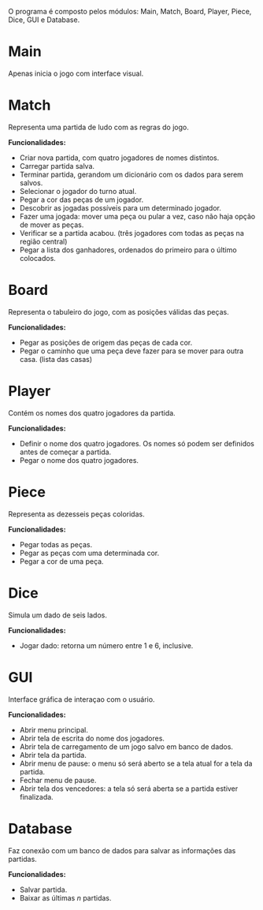 O programa é composto pelos módulos: Main, Match, Board, Player, Piece, Dice, GUI e Database.

# Main
Apenas inicia o jogo com interface visual.

# Match
Representa uma partida de ludo com as regras do jogo.

**Funcionalidades:**
* Criar nova partida, com quatro jogadores de nomes distintos.
* Carregar partida salva.
* Terminar partida, gerandom um dicionário com os dados para serem salvos.
* Selecionar o jogador do turno atual.
* Pegar a cor das peças de um jogador.
* Descobrir as jogadas possíveis para um determinado jogador.
* Fazer uma jogada: mover uma peça ou pular a vez, caso não haja opção de mover as peças.
* Verificar se a partida acabou. (três jogadores com todas as peças na região central)
* Pegar a lista dos ganhadores, ordenados do primeiro para o último colocados.


# Board
Representa o tabuleiro do jogo, com as posições válidas das peças.

**Funcionalidades:**
* Pegar as posições de origem das peças de cada cor.
* Pegar o caminho que uma peça deve fazer para se mover para outra casa. (lista das casas)

# Player
Contém os nomes dos quatro jogadores da partida.

**Funcionalidades:**
* Definir o nome dos quatro jogadores. Os nomes só podem ser definidos antes de começar a partida.
* Pegar o nome dos quatro jogadores.

# Piece
Representa as dezesseis peças coloridas.

**Funcionalidades:**
* Pegar todas as peças.
* Pegar as peças com uma determinada cor.
* Pegar a cor de uma peça.

# Dice
Simula um dado de seis lados.

**Funcionalidades:**
* Jogar dado: retorna um número entre 1 e 6, inclusive.

# GUI
Interface gráfica de interaçao com o usuário.

**Funcionalidades:**
* Abrir menu principal.
* Abrir tela de escrita do nome dos jogadores.
* Abrir tela de carregamento de um jogo salvo em banco de dados.
* Abrir tela da partida.
* Abrir menu de pause: o menu só será aberto se a tela atual for a tela da partida.
* Fechar menu de pause.
* Abrir tela dos vencedores: a tela só será aberta se a partida estiver finalizada.

# Database
Faz conexão com um banco de dados para salvar as informações das partidas.

**Funcionalidades:**
* Salvar partida.
* Baixar as últimas *n* partidas.
